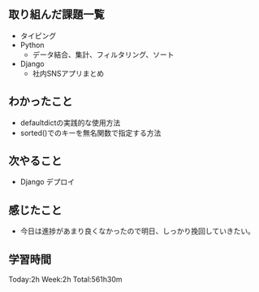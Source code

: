 ## 取り組んだ課題一覧
- タイピング
- Python
    - データ結合、集計、フィルタリング、ソート
- Django
    - 社内SNSアプリまとめ    
## わかったこと
- defaultdictの実践的な使用方法
- sorted()でのキーを無名関数で指定する方法
## 次やること
- Django デプロイ
## 感じたこと
- 今日は進捗があまり良くなかったので明日、しっかり挽回していきたい。
## 学習時間
Today:2h Week:2h Total:561h30m